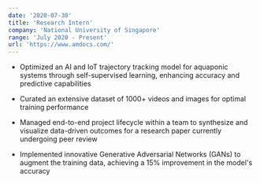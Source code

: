 ```yaml
---
date: '2020-07-30'
title: 'Research Intern'
company: 'National University of Singapore'
range: 'July 2020 - Present'
url: 'https://www.amdocs.com/'
---
```


- Optimized an AI and IoT trajectory tracking model for aquaponic systems through self-supervised learning, enhancing accuracy and predictive capabilities

- Curated an extensive dataset of 1000+ videos and images for optimal training performance

- Managed end-to-end project lifecycle within a team to synthesize and visualize data-driven outcomes for a research paper currently undergoing peer review

- Implemented innovative Generative Adversarial Networks (GANs) to augment the training data, achieving a 15% improvement in the model's accuracy
